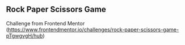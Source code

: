 
## Rock Paper Scissors Game

Challenge from Frontend Mentor (https://www.frontendmentor.io/challenges/rock-paper-scissors-game-pTgwgvgH/hub)
